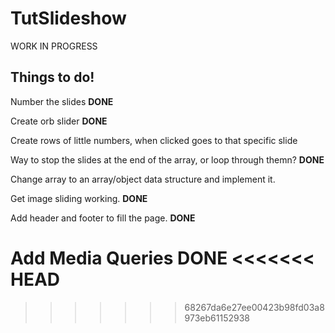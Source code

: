 # TutSlideshow

WORK IN PROGRESS


<h2>Things to do!</h2>

Number the slides **DONE**

Create orb slider **DONE**

Create rows of little numbers, when clicked goes to that specific slide

Way to stop the slides at the end of the array, or loop through themn? **DONE**

Change array to an array/object data structure and implement it.

Get image sliding working. **DONE**

Add header and footer to fill the page. **DONE**

Add Media Queries **DONE**
<<<<<<< HEAD
=======

>>>>>>> 68267da6e27ee00423b98fd03a8973eb61152938
